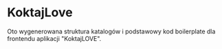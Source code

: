# KoktajLove

Oto wygenerowana struktura katalogów i podstawowy kod boilerplate dla frontendu aplikacji "KoktajLOVE".
